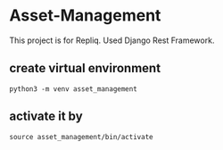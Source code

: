 # Asset-Management
This project is for Repliq. Used Django Rest Framework.


## create virtual environment

``` python3 -m venv asset_management ```
## activate it by
``` source asset_management/bin/activate ```
## 
